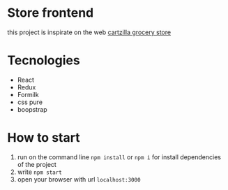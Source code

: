 # Store frontend

this project is inspirate on the web [cartzilla grocery store](https://demo.createx.studio/cartzilla/home-grocery-store.html)

# Tecnologies

- React
- Redux
- Formilk
- css pure
- boopstrap

# How to start

1. run on the command line `npm install` or `npm i` for install dependencies of the project
2. write `npm start`
3. open your browser with url `localhost:3000`
